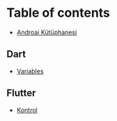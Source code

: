# Table of contents

* [Androai Kütüphanesi](README.md)

## Dart

* [Variables](dart/variables.md)

## Flutter

* [Kontrol](flutter/kontrol.md)
